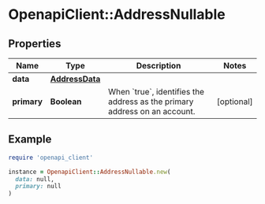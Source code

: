 # OpenapiClient::AddressNullable

## Properties

| Name | Type | Description | Notes |
| ---- | ---- | ----------- | ----- |
| **data** | [**AddressData**](AddressData.md) |  |  |
| **primary** | **Boolean** | When &#x60;true&#x60;, identifies the address as the primary address on an account. | [optional] |

## Example

```ruby
require 'openapi_client'

instance = OpenapiClient::AddressNullable.new(
  data: null,
  primary: null
)
```

